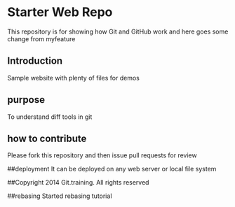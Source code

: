 # Starter Web Repo

This repository is for showing how Git and GitHub work and here goes some change from myfeature

## Introduction

Sample website with plenty of files for demos


## purpose

To understand diff tools in git



## how to contribute

Please fork this repository and then issue pull requests for review



##deployment
It can be deployed on any web server or local file system

##Copyright
2014 Git.training. All rights reserved


##rebasing
Started rebasing tutorial
